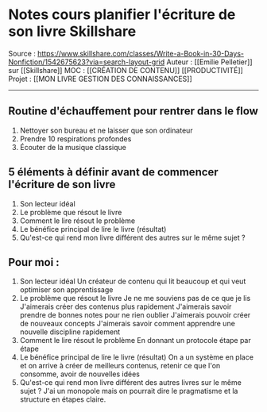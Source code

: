 # Notes cours planifier l'écriture de son livre Skillshare
Source : https://www.skillshare.com/classes/Write-a-Book-in-30-Days-Nonfiction/1542675623?via=search-layout-grid
Auteur : [[Emilie Pelletier]] sur [[Skillshare]]
MOC : [[CRÉATION DE CONTENU]] [[PRODUCTIVITÉ]]
Projet : [[MON LIVRE GESTION DES CONNAISSANCES]]
***


##  Routine d'échauffement pour rentrer dans le flow
1. Nettoyer son bureau et ne laisser que son ordinateur
2. Prendre 10 respirations profondes
3.  Écouter de la musique classique


##  5 éléments à définir avant de commencer l'écriture de son livre
1. Son lecteur idéal
2. Le problème que résout le livre
3. Comment le lire résout le problème
4. Le bénéfice principal de  lire le livre (résultat)
5. Qu'est-ce qui rend mon livre différent des autres sur le même sujet ?
 
##  Pour moi : 
1. Son lecteur idéal
Un créateur de contenu qui lit beaucoup et qui veut optimiser son apprentissage
2. Le problème que résout le livre
Je ne me souviens pas de ce que je lis
J'aimerais créer des contenus plus rapidement
J'aimerais savoir prendre de bonnes notes pour ne rien oublier
J'aimerais pouvoir créer de nouveaux concepts 
J'aimerais savoir comment apprendre une nouvelle discipline rapidement 
3. Comment le lire résout le problème
En donnant un protocole étape par étape
4. Le bénéfice principal de lire le livre (résultat)
On a un système en place et on arrive à créer de meilleurs contenus, retenir ce que l'on consomme, avoir de nouvelles idées
5. Qu'est-ce qui rend mon livre différent des autres livres sur le même sujet ? 
J'ai un monopole mais on pourrait dire le pragmatisme et la structure en étapes claire.








